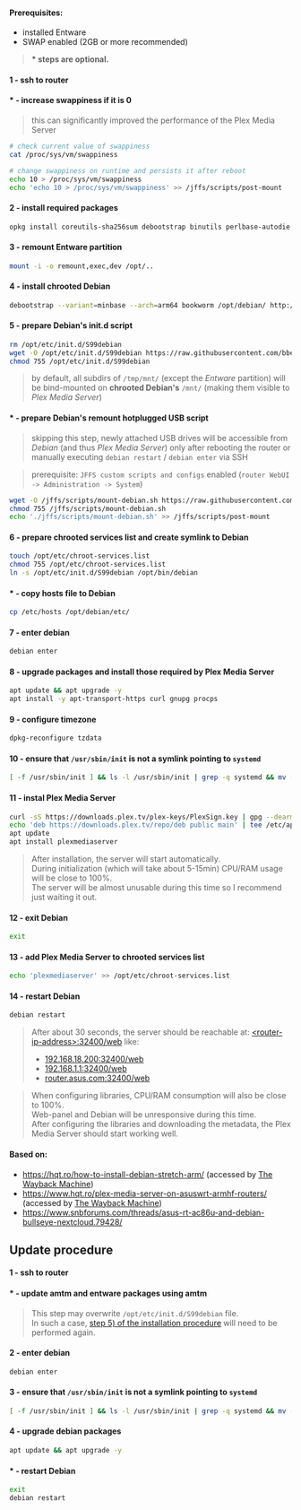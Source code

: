 #### Prerequisites:

- installed Entware
- SWAP enabled (2GB or more recommended)

> **\* steps are optional.**

#### 1 - ssh to router

#### * - increase swappiness if it is 0 

> this can significantly improved the performance of the Plex Media Server
  
```bash
# check current value of swappiness
cat /proc/sys/vm/swappiness
```

```bash
# change swappiness on runtime and persists it after reboot
echo 10 > /proc/sys/vm/swappiness
echo 'echo 10 > /proc/sys/vm/swappiness' >> /jffs/scripts/post-mount
```

#### 2 - install required packages

```bash
opkg install coreutils-sha256sum debootstrap binutils perlbase-autodie
```

#### 3 - remount Entware partition

```bash
mount -i -o remount,exec,dev /opt/..
```

#### 4 - install chrooted Debian

```bash
debootstrap --variant=minbase --arch=arm64 bookworm /opt/debian/ http://ftp.debian.org/debian/
```

#### 5 - prepare Debian's init.d script

```bash
rm /opt/etc/init.d/S99debian
wget -O /opt/etc/init.d/S99debian https://raw.githubusercontent.com/bbeny123/Plex_Asuswrt-Merlin/main/init-debian.sh
chmod 755 /opt/etc/init.d/S99debian
```
> by default, all subdirs of `/tmp/mnt/` (except the *Entware* partition) will be bind-mounted on **chrooted Debian's** `/mnt/` (making them visible to *Plex Media Server*)

#### * - prepare Debian's remount hotplugged USB script

> skipping this step, newly attached USB drives will be accessible from *Debian* (and thus *Plex Media Server*) only after rebooting the router or manually executing `debian restart` / `debian enter` via SSH

> prerequisite: `JFFS custom scripts and configs` enabled (`router WebUI -> Administration -> System`)

```bash
wget -O /jffs/scripts/mount-debian.sh https://raw.githubusercontent.com/bbeny123/Plex_Asuswrt-Merlin/main/mount-debian.sh
chmod 755 /jffs/scripts/mount-debian.sh
echo './jffs/scripts/mount-debian.sh' >> /jffs/scripts/post-mount
```

#### 6 - prepare chrooted services list and create symlink to Debian

```bash
touch /opt/etc/chroot-services.list
chmod 755 /opt/etc/chroot-services.list
ln -s /opt/etc/init.d/S99debian /opt/bin/debian
```

#### * - copy hosts file to Debian

```bash
cp /etc/hosts /opt/debian/etc/
```

#### 7 - enter debian

```bash
debian enter
```

#### 8 - upgrade packages and install those required by Plex Media Server

```bash
apt update && apt upgrade -y
apt install -y apt-transport-https curl gnupg procps
```

#### 9 - configure timezone

```bash
dpkg-reconfigure tzdata

```

#### 10 - ensure that `/usr/sbin/init` is not a symlink pointing to `systemd`

```bash
[ -f /usr/sbin/init ] && ls -l /usr/sbin/init | grep -q systemd && mv -f /usr/sbin/init /usr/sbin/init.bak
```

#### 11 - instal Plex Media Server

```bash
curl -sS https://downloads.plex.tv/plex-keys/PlexSign.key | gpg --dearmor -o /etc/apt/trusted.gpg.d/plexmediaserver.gpg
echo 'deb https://downloads.plex.tv/repo/deb public main' | tee /etc/apt/sources.list.d/plexmediaserver.list
apt update
apt install plexmediaserver
```

> After installation, the server will start automatically.\
> During initialization (which will take about 5-15min) CPU/RAM usage will be close to 100%.\
> The server will be almost unusable during this time so I recommend just waiting it out.​

#### 12 - exit Debian

```bash
exit
```

#### 13 - add Plex Media Server to chrooted services list

```bash
echo 'plexmediaserver' >> /opt/etc/chroot-services.list
```

#### 14 - restart Debian

```bash
debian restart
```

> After about 30 seconds, the server should be reachable at: [\<router-ip-address\>:32400/web](http://\<router-ip-address\>:32400/web) like:
> - [192.168.18.200:32400/web](http://192.168.18.200:32400/web)
> - [192.168.1.1:32400/web](http://192.168.1.1:32400/web)
> - [router.asus.com:32400/web](http://router.asus.com:32400/web)

> When configuring libraries, CPU/RAM consumption will also be close to 100%.\
> Web-panel and Debian will be unresponsive during this time.\
> After configuring the libraries and downloading the metadata, the Plex Media Server should start working well.

#### Based on:
- <https://hqt.ro/how-to-install-debian-stretch-arm/> (accessed by [The Wayback Machine](https://web.archive.org/web/20230511031803/https://hqt.ro/how-to-install-debian-stretch-arm/))
- <https://www.hqt.ro/plex-media-server-on-asuswrt-armhf-routers/> (accessed by [The Wayback Machine](https://web.archive.org/web/20230512030731/https://hqt.ro/plex-media-server-on-asuswrt-armhf-routers/))
- <https://www.snbforums.com/threads/asus-rt-ac86u-and-debian-bullseye-nextcloud.79428/>

## Update procedure

#### 1 - ssh to router

#### * - update amtm and entware packages using amtm

> This step may overwrite `/opt/etc/init.d/S99debian` file.\
> In such a case, [step 5) of the installation procedure](#5---prepare-debians-initd-script) will need to be performed again.

#### 2 - enter debian

```bash
debian enter
```

#### 3 - ensure that `/usr/sbin/init` is not a symlink pointing to `systemd`

```bash
[ -f /usr/sbin/init ] && ls -l /usr/sbin/init | grep -q systemd && mv -f /usr/sbin/init /usr/sbin/init.bak
```

#### 4 - upgrade debian packages

```bash
apt update && apt upgrade -y
```

#### * - restart Debian

```bash
exit
debian restart
```
